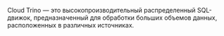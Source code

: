 Cloud Trino — это высокопроизводительный распределенный SQL-движок, предназначенный для обработки больших объемов данных, расположенных в различных источниках. 